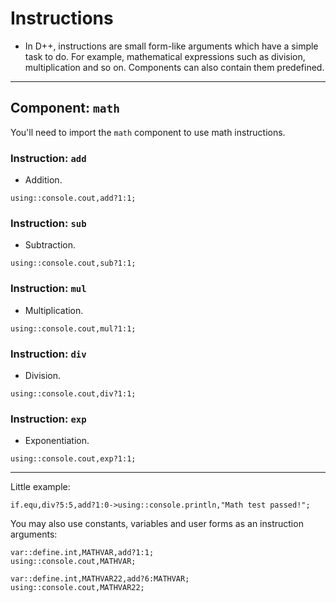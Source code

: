 # Instructions
- In D++, instructions are small form-like arguments which have a simple task to do. For example, mathematical expressions such as division, multiplication and so on. Components can also contain them predefined.

---------------------------------------------------------------------------------------------------------

## Component: `math`
You'll need to import the `math` component to use math instructions.

### Instruction: `add`
- Addition.
```pawn
using::console.cout,add?1:1;
```

### Instruction: `sub`
- Subtraction.
```pawn
using::console.cout,sub?1:1;
```

### Instruction: `mul`
- Multiplication.
```pawn
using::console.cout,mul?1:1;
```

### Instruction: `div`
- Division.
```pawn
using::console.cout,div?1:1;
```

### Instruction: `exp`
- Exponentiation.
```pawn
using::console.cout,exp?1:1;
```

---------------------------------------------------------------------------------------------------------

Little example:

```pawn
if.equ,div?5:5,add?1:0->using::console.println,"Math test passed!";
```

You may also use constants, variables and user forms as an instruction arguments:

```pawn
var::define.int,MATHVAR,add?1:1;
using::console.cout,MATHVAR;

var::define.int,MATHVAR22,add?6:MATHVAR;
using::console.cout,MATHVAR22;
```